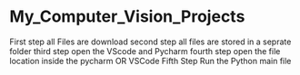 # My_Computer_Vision_Projects
First step all Files are download 
second step all files are stored in a seprate folder
third step open the VScode and Pycharm 
fourth step open the file location inside the pycharm OR VSCode
Fifth Step Run the Python main file 
